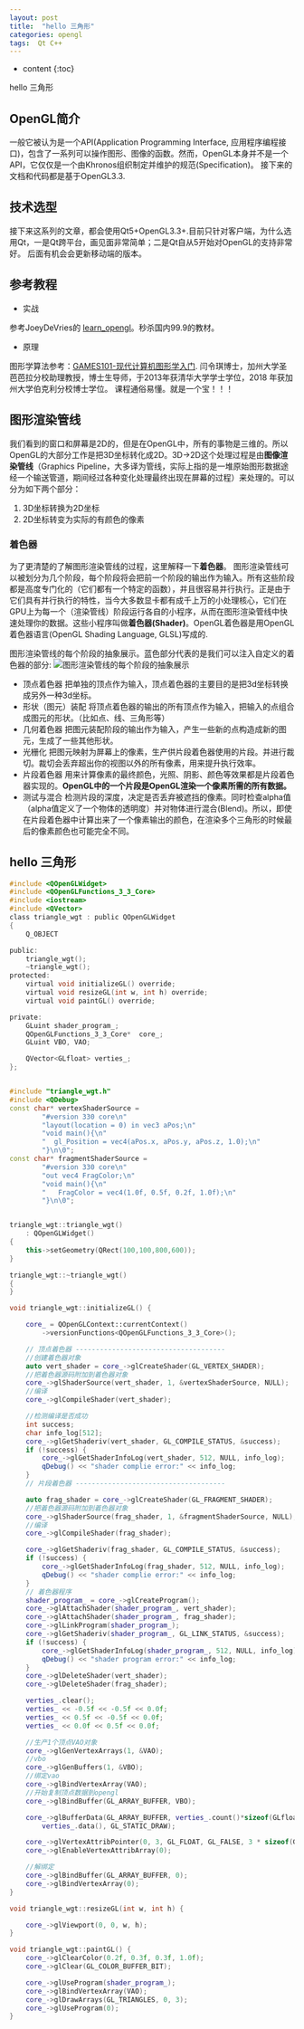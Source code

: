 ```yaml
---
layout: post
title:  "hello 三角形"
categories: opengl
tags:  Qt C++
---
```


* content
{:toc}

hello 三角形

<!--excerpt-->
## OpenGL简介
一般它被认为是一个API(Application Programming Interface, 应用程序编程接口)，包含了一系列可以操作图形、图像的函数。然而，OpenGL本身并不是一个API，它仅仅是一个由Khronos组织制定并维护的规范(Specification)。
接下来的文档和代码都是基于OpenGL3.3.

## 技术选型
接下来这系列的文章，都会使用Qt5+OpenGL3.3+.目前只针对客户端，为什么选用Qt，一是Qt跨平台，画见面非常简单；二是Qt自从5开始对OpenGL的支持非常好。
后面有机会会更新移动端的版本。

## 参考教程

- 实战

参考JoeyDeVries的
[learn_opengl](https://learnopengl-cn.github.io/01%20Getting%20started/01%20OpenGL/)。秒杀国内99.9的教材。

- 原理

图形学算法参考：[GAMES101-现代计算机图形学入门](https://www.bilibili.com/video/BV1X7411F744?p=13).
闫令琪博士，加州大学圣芭芭拉分校助理教授，博士生导师，于2013年获清华大学学士学位，2018 年获加州大学伯克利分校博士学位。
课程通俗易懂。就是一个宝！！！



## 图形渲染管线
我们看到的窗口和屏幕是2D的，但是在OpenGL中，所有的事物是三维的。所以OpenGL的大部分工作是把3D坐标转化成2D。3D->2D这个处理过程是由**图像渲染管线**（Graphics Pipeline，大多译为管线，实际上指的是一堆原始图形数据途经一个输送管道，期间经过各种变化处理最终出现在屏幕的过程）来处理的。可以分为如下两个部分：

1. 3D坐标转换为2D坐标
2. 2D坐标转变为实际的有颜色的像素

### 着色器
为了更清楚的了解图形渲染管线的过程，这里解释一下**着色器**。
图形渲染管线可以被划分为几个阶段，每个阶段将会把前一个阶段的输出作为输入。所有这些阶段都是高度专门化的（它们都有一个特定的函数），并且很容易并行执行。正是由于它们具有并行执行的特性，当今大多数显卡都有成千上万的小处理核心，它们在GPU上为每一个（渲染管线）阶段运行各自的小程序，从而在图形渲染管线中快速处理你的数据。这些小程序叫做**着色器(Shader)**。OpenGL着色器是用OpenGL着色器语言(OpenGL Shading Language, GLSL)写成的.

图形渲染管线的每个阶段的抽象展示。蓝色部分代表的是我们可以注入自定义的着色器的部分:
![图形渲染管线的每个阶段的抽象展示](https://learnopengl-cn.github.io/img/01/04/pipeline.png)

- 顶点着色器
把单独的顶点作为输入，顶点着色器的主要目的是把3d坐标转换成另外一种3d坐标。
- 形状（图元）装配
将顶点着色器的输出的所有顶点作为输入，把输入的点组合成图元的形状。（比如点、线、三角形等）
- 几何着色器
把图元装配阶段的输出作为输入，产生一些新的点构造成新的图元，生成了一些其他形状。
- 光栅化
把图元映射为屏幕上的像素，生产供片段着色器使用的片段。并进行裁切。裁切会丢弃超出你的视图以外的所有像素，用来提升执行效率。
- 片段着色器
用来计算像素的最终颜色，光照、阴影、颜色等效果都是片段着色器实现的。**OpenGL中的一个片段是OpenGL渲染一个像素所需的所有数据。**
- 测试与混合
检测片段的深度，决定是否丢弃被遮挡的像素。同时检查alpha值（alpha值定义了一个物体的透明度）并对物体进行混合(Blend)。所以，即使在片段着色器中计算出来了一个像素输出的颜色，在渲染多个三角形的时候最后的像素颜色也可能完全不同。

## hello 三角形


```triangle_wgt.h
#include <QOpenGLWidget>
#include <QOpenGLFunctions_3_3_Core>
#include <iostream>
#include <QVector>
class triangle_wgt : public QOpenGLWidget
{
	Q_OBJECT

public:
	triangle_wgt();
	~triangle_wgt();
protected:
	virtual void initializeGL() override;
	virtual void resizeGL(int w, int h) override;
	virtual void paintGL() override;

private:
	GLuint shader_program_;
	QOpenGLFunctions_3_3_Core*  core_;
	GLuint VBO, VAO;

	QVector<GLfloat> verties_;
};
```

```triangle_wgt.cpp

#include "triangle_wgt.h"
#include <QDebug>
const char* vertexShaderSource = 
		"#version 330 core\n"
		"layout(location = 0) in vec3 aPos;\n"
		"void main(){\n"
		"  gl_Position = vec4(aPos.x, aPos.y, aPos.z, 1.0);\n"
		"}\n\0";
const char* fragmentShaderSource =
		"#version 330 core\n"
		"out vec4 FragColor;\n"
		"void main(){\n"
		"   FragColor = vec4(1.0f, 0.5f, 0.2f, 1.0f);\n"
		"}\n\0";


triangle_wgt::triangle_wgt()
	: QOpenGLWidget()
{
	this->setGeometry(QRect(100,100,800,600));
}

triangle_wgt::~triangle_wgt()
{
}

void triangle_wgt::initializeGL() {

	core_ = QOpenGLContext::currentContext()
		->versionFunctions<QOpenGLFunctions_3_3_Core>();

	// 顶点着色器 -------------------------------------
	//创建着色器对象
	auto vert_shader = core_->glCreateShader(GL_VERTEX_SHADER);
	//把着色器源码附加到着色器对象
	core_->glShaderSource(vert_shader, 1, &vertexShaderSource, NULL);
	//编译
	core_->glCompileShader(vert_shader);

	//检测编译是否成功
	int success;
	char info_log[512];
	core_->glGetShaderiv(vert_shader, GL_COMPILE_STATUS, &success);
	if (!success) {
		core_->glGetShaderInfoLog(vert_shader, 512, NULL, info_log);
		qDebug() << "shader complie error:" << info_log;
	}
	// 片段着色器 -------------------------------------

	auto frag_shader = core_->glCreateShader(GL_FRAGMENT_SHADER);
	//把着色器源码附加到着色器对象
	core_->glShaderSource(frag_shader, 1, &fragmentShaderSource, NULL);
	//编译
	core_->glCompileShader(frag_shader);

	core_->glGetShaderiv(frag_shader, GL_COMPILE_STATUS, &success);
	if (!success) {
		core_->glGetShaderInfoLog(frag_shader, 512, NULL, info_log);
		qDebug() << "shader complie error:" << info_log;
	}
	// 着色器程序
	shader_program_ = core_->glCreateProgram();
	core_->glAttachShader(shader_program_, vert_shader);
	core_->glAttachShader(shader_program_, frag_shader);
	core_->glLinkProgram(shader_program_);
	core_->glGetShaderiv(shader_program_, GL_LINK_STATUS, &success);
	if (!success) {
		core_->glGetShaderInfoLog(shader_program_, 512, NULL, info_log);
		qDebug() << "shader program error:" << info_log;
	}
	core_->glDeleteShader(vert_shader);
	core_->glDeleteShader(frag_shader);

	verties_.clear();
	verties_ << -0.5f << -0.5f << 0.0f;
	verties_ << 0.5f << -0.5f << 0.0f;
	verties_ << 0.0f << 0.5f << 0.0f;

	//生产1个顶点VAO对象
	core_->glGenVertexArrays(1, &VAO);
	//vbo
	core_->glGenBuffers(1, &VBO);
	//绑定vao
	core_->glBindVertexArray(VAO);
	//开始复制顶点数据到opengl
	core_->glBindBuffer(GL_ARRAY_BUFFER, VBO);

	core_->glBufferData(GL_ARRAY_BUFFER, verties_.count()*sizeof(GLfloat),
		verties_.data(), GL_STATIC_DRAW);

	core_->glVertexAttribPointer(0, 3, GL_FLOAT, GL_FALSE, 3 * sizeof(GLfloat), (void*)0);
	core_->glEnableVertexAttribArray(0);

	//解绑定
	core_->glBindBuffer(GL_ARRAY_BUFFER, 0);
	core_->glBindVertexArray(0);
}

void triangle_wgt::resizeGL(int w, int h) {

	core_->glViewport(0, 0, w, h);
}

void triangle_wgt::paintGL() {
	core_->glClearColor(0.2f, 0.3f, 0.3f, 1.0f);
	core_->glClear(GL_COLOR_BUFFER_BIT);

	core_->glUseProgram(shader_program_);
	core_->glBindVertexArray(VAO);
	core_->glDrawArrays(GL_TRIANGLES, 0, 3);
	core_->glUseProgram(0);
}
```